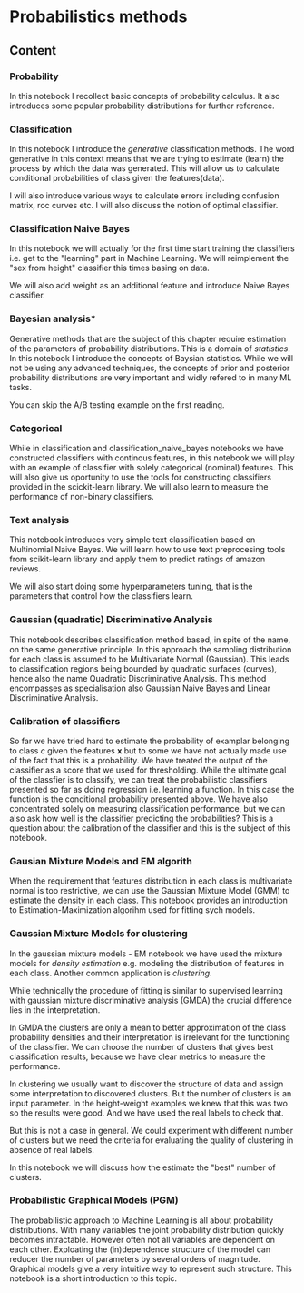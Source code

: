 # Probabilistics methods

## Content 

### Probability

In this notebook I recollect basic concepts of probability calculus. 
It also introduces some popular probability distributions for further reference. 

### Classification

In this notebook I introduce the _generative_ classification methods. The word generative in this context means that we are trying to estimate (learn) the process by which the data was generated. This will allow us to calculate conditional probabilities of class given the features(data). 

I will also introduce various ways to calculate errors including confusion matrix, roc curves etc. I will also discuss the notion of optimal classifier. 

### Classification Naive Bayes

In this notebook we will  actually for the first time start training the classifiers i.e. get to the "learning"  part in Machine Learning. We will reimplement the "sex from height" classifier this times basing on data.

We will also add weight as an additional feature and introduce Naive Bayes classifier. 


### Bayesian analysis*

Generative methods that are the subject of this chapter require estimation of the parameters of probability distributions. This is a domain of _statistics_. In this notebook I introduce the concepts of Baysian statistics. While we will not be using any advanced techniques, the concepts of  prior and posterior probability distributions are very important and widly refered to in many ML tasks.  

You can skip the A/B testing example on the first reading. 

### Categorical

While in classification and classification_naive_bayes notebooks we have constructed classifiers with continous features, in this notebook we will play with an example  of 
classifier with solely categorical (nominal) features. This will also give us oportunity to use the tools for constructing classifiers  provided in the scickit-learn library. We will also learn to measure the performance of non-binary classifiers. 

### Text analysis

This notebook introduces very simple text classification based on Multinomial Naive Bayes. We will learn how to use text preprocesing tools from scikit-learn library and apply them to predict ratings of amazon reviews.

We will also start doing some hyperparameters tuning, that is the parameters that control how the classifiers learn. 


### Gaussian (quadratic) Discriminative Analysis

This notebook describes   classification method based, in spite of the name, on the same generative principle. In this approach the  sampling distribution for each class is assumed to be Multivariate Normal (Gaussian). This leads to classification regions being bounded by quadratic surfaces (curves), hence also the name Quadratic Discriminative Analysis. 
This  method encompasses as specialisation also Gaussian Naive Bayes and Linear Discriminative Analysis. 

### Calibration of classifiers

So far we have tried hard to estimate the probability of examplar belonging to class  _c_ given the features  __x__ 
but to some  we have not actually made use of the fact that this is a probability. We have treated the output of the classifier as a score that we used for thresholding. While the ultimate goal of the classfier is to classify, we can treat the probabilistic classifiers presented so far as doing regression i.e. learning a function. In this case the function is the conditional probability presented above. We have also concentrated solely on measuring classification performance, but we can also ask how well is the classifier predicting the probabilities? This is a question about the calibration of the classifier and this is the subject of this notebook. 


### Gausian Mixture Models and  EM algorith

When the requirement that features distribution in each class is multivariate normal is too restrictive, we can use the Gaussian Mixture Model (GMM) to estimate the density in each class. This notebook provides an introduction to Estimation-Maximization algorihm used for fitting sych models. 

### Gaussian Mixture Models for clustering

In the gaussian mixture models - EM notebook we have used the mixture models for _density estimation_ e.g. modeling the  distribution of features in each class. Another common application is _clustering_. 


While technically the procedure of fitting is similar to supervised learning with gaussian mixture discriminative analysis (GMDA) the crucial difference lies in the interpretation. 

In GMDA the clusters are only a mean to better approximation of the class probability densities and their interpretation is irrelevant for the functioning of the classifier. We can choose the number of clusters that gives best classification results, because we have clear metrics to measure the performance.

In clustering we usually want to discover the structure of data and assign some interpretation to discovered clusters. But the  number of clusters is an input parameter. In the height-weight examples we knew that  this was two so the results were good. And we have used the real labels to check that. 

But this is not a case in general. We could experiment with different number of clusters but we need the criteria for evaluating the quality of clustering in absence of real labels. 

In this notebook we will discuss how the estimate the "best" number of clusters. 

### Probabilistic Graphical Models (PGM)

The probabilistic approach to Machine Learning is all about probability distributions. With many  variables the joint probability distribution quickly becomes intractable. However often not all variables are dependent on each other. Exploating the (in)dependence structure of the model can reducer the number of parameters by several orders of magnitude. Graphical models give a very intuitive way to represent such structure. This notebook is a short introduction to this topic. 
